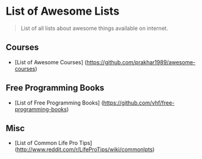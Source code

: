 
List of Awesome Lists
=====

> List of all lists about awesome things available on internet.


Courses
---
  - [List of Awesome Courses] (https://github.com/prakhar1989/awesome-courses)

Free Programming Books
---
  - [List of Free Programming Books] (https://github.com/vhf/free-programming-books)

Misc
---
  - [List of Common Life Pro Tips] (http://www.reddit.com/r/LifeProTips/wiki/commonlpts)
